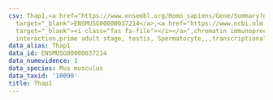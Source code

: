 ```yaml
---
csv: Thap1,<a href="https://www.ensembl.org/Homo_sapiens/Gene/Summary?db=core;g=ENSMUSG00000037214"
  target="_blank">ENSMUSG00000037214</a>,<a href="https://www.ncbi.nlm.nih.gov/pubmed/25450459"
  target="_blank"><i class="fas fa-file"></i></a>",chromatin immunoprecipitation assay,direct
  interaction,prime adult stage, testis, Spermatocyte,,,transcriptional regulation,
data_alias: Thap1
data_id: ENSMUSG00000037214
data_numevidence: 1
data_species: Mus musculus
data_taxid: '10090'
title: Thap1
---
```

